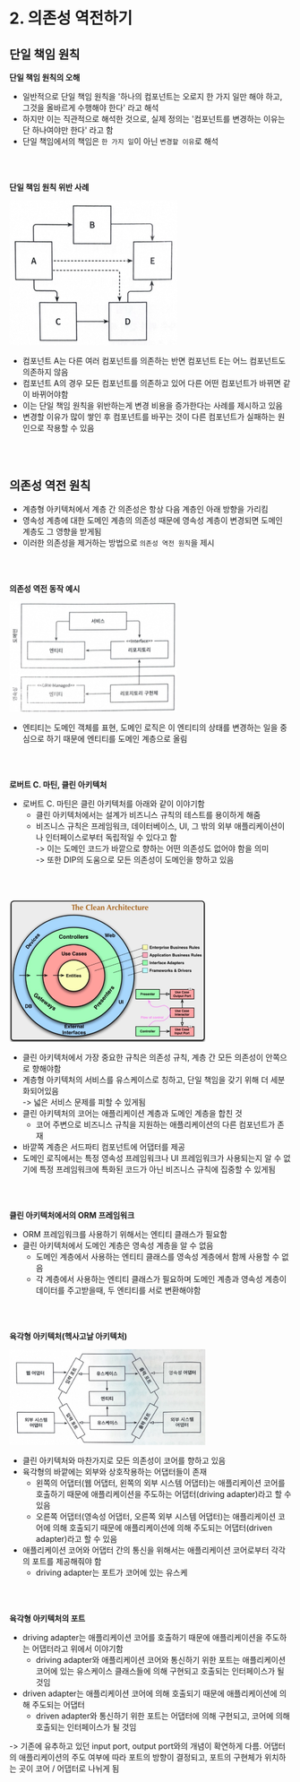 # 2. 의존성 역전하기

## 단일 책임 원칙

**단일 책임 원칙의 오해**
- 일반적으로 단일 책임 원칙을 '하나의 컴포넌트는 오로지 한 가지 일만 해야 하고, 그것을 올바르게 수행해야 한다' 라고 해석
- 하지만 이는 직관적으로 해석한 것으로, 실제 정의는 '컴포넌트를 변경하는 이유는 단 하나여야만 한다' 라고 함
- 단일 책임에서의 책임은 `한 가지 일`이 아닌 `변경할 이유`로 해석

<br></br>

**단일 책임 원칙 위반 사례**

<img src="images/img3.png" width="300px"/>

- 컴포넌트 A는 다른 여러 컴포넌트를 의존하는 반면 컴포넌트 E는 어느 컴포넌트도 의존하지 않음
- 컴포넌트 A의 경우 모든 컴포넌트를 의존하고 있어 다른 어떤 컴포넌트가 바뀌면 같이 바뀌어야함
- 이는 단일 책임 원칙을 위반하는게 변경 비용을 증가한다는 사례를 제시하고 있음
- 변경할 이유가 많이 쌓인 후 컴포넌트를 바꾸는 것이 다른 컴포넌트가 실패하는 원인으로 작용할 수 있음

<br></br>

## 의존성 역전 원칙

- 계층형 아키텍처에서 계층 간 의존성은 항상 다음 계층인 아래 방향을 가리킴
- 영속성 계층에 대한 도메인 계층의 의존성 때문에 영속성 계층이 변경되면 도메인 계층도 그 영향을 받게됨
- 이러한 의존성을 제거하는 방법으로 `의존성 역전 원칙`을 제시

<br></br> 

**의존성 역전 동작 예시**

<img src="images/img4.png" width="300px"/>

- 엔티티는 도메인 객체를 표현, 도메인 로직은 이 엔티티의 상태를 변경하는 일을 중심으로 하기 때문에 엔티티를 도메인 계층으로 올림

<br></br>

**로버트 C. 마틴, 클린 아키텍처**

- 로버트 C. 마틴은 클린 아키텍처를 아래와 같이 이야기함
  - 클린 아키텍처에서는 설계가 비즈니스 규칙의 테스트를 용이하게 해줌
  - 비즈니스 규칙은 프레임워크, 데이터베이스, UI, 그 밖의 외부 애플리케이션이나 인터페이스로부터 독립적일 수 있다고 함  
    -> 이는 도메인 코드가 바깥으로 향하는 어떤 의존성도 없어야 함을 의미  
    -> 또한 DIP의 도움으로 모든 의존성이 도메인을 향하고 있음

<br></br>

<img src="images/img5.png" width="350px"/>

- 클린 아키텍처에서 가장 중요한 규칙은 의존성 규칙, 계층 간 모든 의존성이 안쪽으로 향해야함
- 계층형 아키텍처의 서비스를 유스케이스로 칭하고, 단일 책임을 갖기 위해 더 세분화되어있음  
  -> 넓은 서비스 문제를 피할 수 있게됨
- 클린 아키텍처의 코어는 애플리케이션 계층과 도메인 계층을 합친 것
  - 코어 주변으로 비즈니스 규칙을 지원하는 애플리케이션의 다른 컴포넌트가 존재
- 바깥쪽 계층은 서드파티 컴포넌트에 어댑터를 제공
- 도메인 로직에서는 특정 영속성 프레임워크나 UI 프레임워크가 사용되는지 알 수 없기에 특정 프레임워크에 특화된 코드가 아닌 비즈니스 규칙에 집중할 수 있게됨

<br></br>

**클린 아키텍처에서의 ORM 프레임워크**

- ORM 프레임워크를 사용하기 위해서는 엔티티 클래스가 필요함
- 클린 아키텍처에서 도메인 계층은 영속성 계층을 알 수 없음
  - 도메인 계층에서 사용하는 엔티티 클래스를 영속성 계층에서 함께 사용할 수 없음
  - 각 계층에서 사용하는 엔티티 클래스가 필요하며 도메인 계층과 영속성 계층이 데이터를 주고받을때, 두 엔티티를 서로 변환해야함 

<br></br>

**육각형 아키텍처(헥사고날 아키텍처)**

<img src="images/img6.png" width="350px"/>

- 클린 아키텍처와 마찬가지로 모든 의존성이 코어를 향하고 있음
- 육각형의 바깥에는 외부와 상호작용하는 어댑터들이 존재
  - 왼쪽의 어댑터(웹 어댑터, 왼쪽의 외부 시스템 어댑터)는 애플리케이션 코어를 호출하기 때문에 애플리케이션을 주도하는 어댑터(driving adapter)라고 할 수 있음
  - 오른쪽 어댑터(영속성 어댑터, 오른쪽 외부 시스템 어댑터)는 애플리케이션 코어에 의해 호출되기 때문에 애플리케이션에 의해 주도되는 어댑터(driven adapter)라고 할 수 있음 
- 애플리케이션 코어와 어댑터 간의 통신을 위해서는 애플리케이션 코어로부터 각각의 포트를 제공해줘야 함
  - driving adapter는 포트가 코어에 있는 유스케

<br></br>

**육각형 아키텍처의 포트**

- driving adapter는 애플리케이션 코어를 호출하기 때문에 애플리케이션을 주도하는 어댑터라고 위에서 이야기함
  - driving adapter와 애플리케이션 코어와 통신하기 위한 포트는 애플리케이션 코어에 있는 유스케이스 클래스들에 의해 구현되고 호출되는 인터페이스가 될 것임
- driven adapter는 애플리케이션 코어에 의해 호출되기 때문에 애플리케이션에 의해 주도되는 어댑터
  - driven adapter와 통신하기 위한 포트는 어댑터에 의해 구현되고, 코어에 의해 호출되는 인터페이스가 될 것임  

-> 기존에 유추하고 있던 input port, output port와의 개념이 확연하게 다름. 어댑터의 애플리케이션의 주도 여부에 따라 포트의 방향이 결정되고, 포트의 구현체가 위치하는 곳이 코어 / 어댑터로 나뉘게 됨
